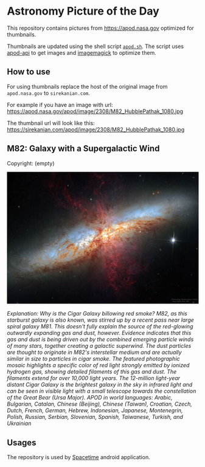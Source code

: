 # Astronomy Picture of the Day

This repository contains pictures from https://apod.nasa.gov optimized for thumbnails.

Thumbnails are updated using the shell script [`apod.sh`](apod.sh). The script
uses [apod-api](https://github.com/nasa/apod-api) to get images and [imagemagick](https://imagemagick.org) to
optimize them.

## How to use

For using thumbnails replace the host of the original image from `apod.nasa.gov` to `sirekanian.com`.

For example if you have an image with url:<br>
https://apod.nasa.gov/apod/image/2308/M82_HubblePathak_1080.jpg

The thumbnail url will look like this:<br>
https://sirekanian.com/apod/image/2308/M82_HubblePathak_1080.jpg

## M82: Galaxy with a Supergalactic Wind

Copyright: (empty)

[![the picture of the day][1]][2]

_Explanation: Why is the Cigar Galaxy billowing red smoke?  M82, as this starburst galaxy is also known, was stirred up by a recent pass near large spiral galaxy M81.  This doesn't fully explain the source of the red-glowing outwardly expanding gas and dust, however.  Evidence indicates that this gas and dust is being driven out by the combined emerging particle winds of many stars, together creating a galactic superwind.  The dust particles are thought to originate in M82's interstellar medium and are actually similar in size to particles in cigar smoke.  The featured photographic mosaic highlights a specific color of red light strongly emitted by ionized hydrogen gas, showing detailed filaments of this gas and dust.  The filaments extend for over 10,000 light years. The 12-million light-year distant Cigar Galaxy is the brightest galaxy in the sky in infrared light and can be seen in visible light with a small telescope towards the constellation of the Great Bear (Ursa Major).   APOD in world languages: Arabic, Bulgarian, Catalan, Chinese (Beijing), Chinese (Taiwan), Croatian, Czech, Dutch, French, German, Hebrew, Indonesian, Japanese, Montenegrin, Polish, Russian, Serbian, Slovenian,  Spanish, Taiwanese, Turkish, and  Ukrainian_

## Usages

The repository is used by [Spacetime][3] android application.

[1]: image/2308/M82_HubblePathak_1080.jpg

[2]: https://apod.nasa.gov/apod/image/2308/M82_HubblePathak_1080.jpg

[3]: https://github.com/sirekanian/spacetime
